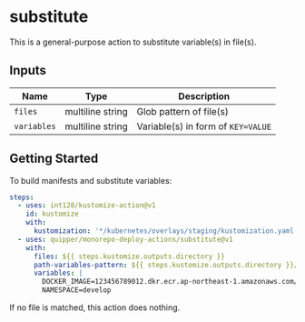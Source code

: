 # substitute

This is a general-purpose action to substitute variable(s) in file(s).

## Inputs

| Name        | Type             | Description                        |
| ----------- | ---------------- | ---------------------------------- |
| `files`     | multiline string | Glob pattern of file(s)            |
| `variables` | multiline string | Variable(s) in form of `KEY=VALUE` |

## Getting Started

To build manifests and substitute variables:

```yaml
steps:
  - uses: int128/kustomize-action@v1
    id: kustomize
    with:
      kustomization: '*/kubernetes/overlays/staging/kustomization.yaml'
  - uses: quipper/monorepo-deploy-actions/substitute@v1
    with:
      files: ${{ steps.kustomize.outputs.directory }}
      path-variables-pattern: ${{ steps.kustomize.outputs.directory }}/${service}/**
      variables: |
        DOCKER_IMAGE=123456789012.dkr.ecr.ap-northeast-1.amazonaws.com/${service}:develop
        NAMESPACE=develop
```

If no file is matched, this action does nothing.
